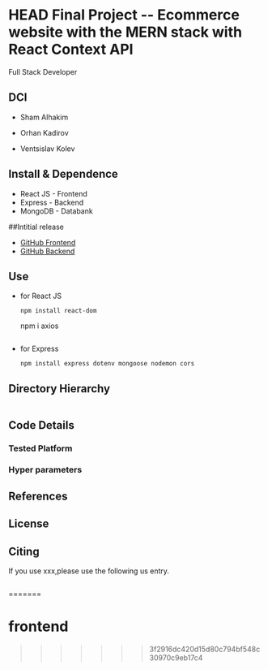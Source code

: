 HEAD
Final Project -- Ecommerce website with the MERN stack with React Context API
===
Full Stack Developer
## DCI 
- Sham Alhakim

- Orhan Kadirov
- Ventsislav Kolev


## Install & Dependence
- React JS - Frontend
- Express - Backend
- MongoDB - Databank

##Intitial release
- [GitHub Frontend](https://github.com/venskolev/matrixshop-frontend)
- [GitHub Backend](https://github.com/OrhanKadirov/matrixshop-backend)


## Use
- for React JS
  ```
  npm install react-dom
  ```
  npm i axios
  ```
  
- for Express
  ```
  npm install express dotenv mongoose nodemon cors 
  ```



## Directory Hierarchy
```
```
## Code Details

### Tested Platform

### Hyper parameters

## References

  
## License

## Citing
If you use xxx,please use the following us entry.
```
```
=======
# frontend
>>>>>>> 3f2916dc420d15d80c794bf548c30970c9eb17c4
